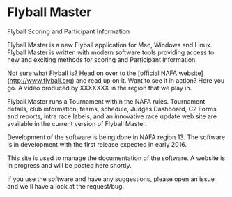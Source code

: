 # Flyball Master
Flyball Scoring and Participant Information

Flyball Master is a new Flyball application for Mac, Windows and Linux. Flyball Master is written with modern software tools providing access to new and exciting methods for scoring and Participant information.

Not sure what Flyball is? Head on over to the [official NAFA website] (http://www.flyball.org) and read up on it. Want to see it in action? Here you go. A video produced by XXXXXXX in the region that we play in.

Flyball Master runs a Tournament within the NAFA rules. Tournament details, club information, teams, schedule, Judges Dashboard, C2 Forms and reports, intra race labels, and an innovative race update web site are available in the current version of Flyball Master.

Development of the software is being done in NAFA region 13. The software is in development with the first release expected in early 2016.

This site is used to manage the documentation of the software. A website is in progress and will be posted here shortly.

If you use the software and have any suggestions, please open an issue and we'll have a look at the request/bug.
